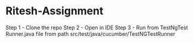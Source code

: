 # Ritesh-Assignment
Step 1 - Clone the repo
Step 2 - Open in IDE
Step 3 - Run from TestNgTest Runner.java file from path src/test/java/cucumber/TestNGTestRunner
